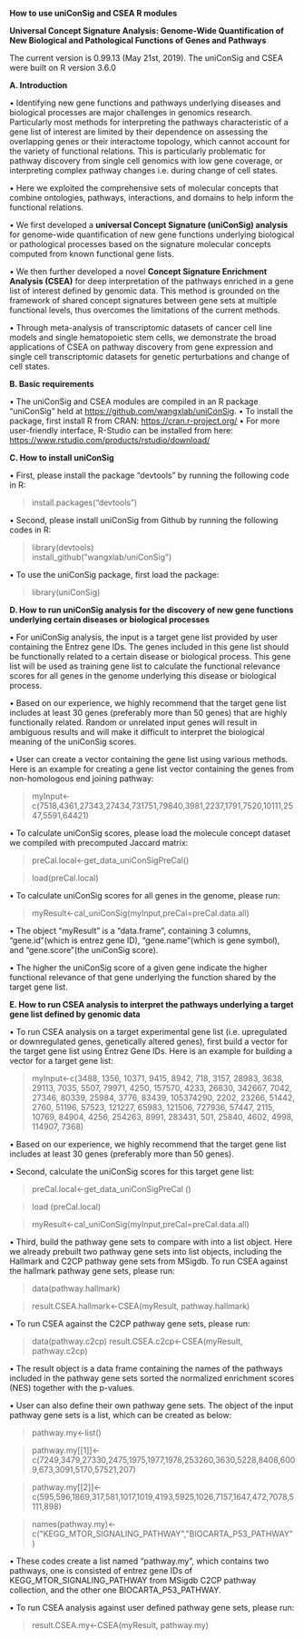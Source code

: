 
__How to use uniConSig and CSEA R modules__

__Universal Concept Signature Analysis: Genome-Wide Quantification of New Biological and Pathological Functions of Genes and Pathways__

The current version is 0.99.13 (May 21st, 2019). The uniConSig and CSEA were built on R version 3.6.0


__A. Introduction__

•	Identifying new gene functions and pathways underlying diseases and biological processes are major challenges in genomics research. Particularly most methods for interpreting the pathways characteristic of a gene list of interest are limited by their dependence on assessing the overlapping genes or their interactome topology, which cannot account for the variety of functional relations. This is particularly problematic for pathway discovery from single cell genomics with low gene coverage, or interpreting complex pathway changes i.e. during change of cell states. 

•	Here we exploited the comprehensive sets of molecular concepts that combine ontologies, pathways, interactions, and domains to help inform the functional relations. 

•	We first developed a __universal Concept Signature (uniConSig) analysis__ for genome-wide quantification of new gene functions underlying biological or pathological processes based on the signature molecular concepts computed from known functional gene lists. 

•	We then further developed a novel __Concept Signature Enrichment Analysis (CSEA)__ for deep interpretation of the pathways enriched in a gene list of interest defined by genomic data. This method is grounded on the framework of shared concept signatures between gene sets at multiple functional levels, thus overcomes the limitations of the current methods. 

•	Through meta-analysis of transcriptomic datasets of cancer cell line models and single hematopoietic stem cells, we demonstrate the broad applications of CSEA on pathway discovery from gene expression and single cell transcriptomic datasets for genetic perturbations and change of cell states.


__B.	Basic requirements__

•	The uniConSig and CSEA modules are compiled in an R package “uniConSig” held at https://github.com/wangxlab/uniConSig. 
•	To install the package, first install R from CRAN: https://cran.r-project.org/
•	For more user-friendly interface, R-Studio can be installed from here: https://www.rstudio.com/products/rstudio/download/


__C. How to install uniConSig__

•	First, please install the package “devtools” by running the following code in R:
>install.packages(“devtools”)

•	Second, please install uniConSig from Github by running the following codes in R:
>library(devtools)<br />
>install_github("wangxlab/uniConSig")

•	To use the uniConSig package, first load the package:
> library(uniConSig)


__D.	How to run uniConSig analysis for the discovery of new gene functions underlying certain diseases or biological processes__

•	For uniConSig analysis, the input is a target gene list provided by user containing the Entrez gene IDs. The genes included in this gene list should be functionally related to a certain disease or biological process. This gene list will be used as training gene list to calculate the functional relevance scores for all genes in the genome underlying this disease or biological process. 

•	Based on our experience, we highly recommend that the target gene list includes at least 30 genes (preferably more than 50 genes) that are highly functionally related. Random or unrelated input genes will result in ambiguous results and will make it difficult to interpret the biological meaning of the uniConSig scores. 

•	User can create a vector containing the gene list using various methods. Here is an example for creating a gene list vector containing the genes from non-homologous end joining pathway:

> myInput<-c(7518,4361,27343,27434,731751,79840,3981,2237,1791,7520,10111,2547,5591,64421)

•	To calculate uniConSig scores, please load the molecule concept dataset we compiled with precomputed Jaccard matrix:

> preCal.local<-get_data_uniConSigPreCal()

> load(preCal.local)

•	To calculate uniConSig scores for all genes in the genome, please run:

> myResult<-cal_uniConSig(myInput,preCal=preCal.data.all)

•	The object “myResult” is a “data.frame”, containing 3 columns, “gene.id”(which is entrez gene ID), “gene.name”(which is gene symbol), and “gene.score”(the uniConSig score).

•	The higher the uniConSig score of a given gene indicate the higher functional relevance of that gene underlying the function shared by the target gene list.



__E.	How to run CSEA analysis to interpret the pathways underlying a target gene list defined by genomic data__

•	To run CSEA analysis on a target experimental gene list (i.e. upregulated or downregulated genes, genetically altered genes), first build a vector for the target gene list using Entrez Gene IDs. Here is an example for building a vector for a target gene list:

> myInput<-c(3488, 1356, 10371, 9415, 8942, 718, 3157, 28983, 3638, 29113, 7035, 5507, 79971, 4250, 157570, 4233, 26830, 342667, 7042, 27346, 80339, 25984, 3776, 83439, 105374290, 2202, 23266, 51442, 2760, 51196, 57523, 121227, 65983, 121506, 727936, 57447, 2115, 10769, 84904, 4256, 254263, 8991, 283431, 501, 25840, 4602, 4998, 114907, 7368)

•	Based on our experience, we highly recommend that the target gene list includes at least 30 genes (preferably more than 50 genes).

•	Second, calculate the uniConSig scores for this target gene list:

>preCal.local<-get_data_uniConSigPreCal ()

>load (preCal.local)

>myResult<-cal_uniConSig(myInput,preCal=preCal.data.all) 

•	Third, build the pathway gene sets to compare with into a list object. Here we already prebuilt two pathway gene sets into list objects, including the Hallmark and C2CP pathway gene sets from MSigdb. To run CSEA against the hallmark pathway gene sets, please run:

> data(pathway.hallmark)

> result.CSEA.hallmark<-CSEA(myResult, pathway.hallmark)

•	To run CSEA against the C2CP pathway gene sets, please run:

> data(pathway.c2cp)
> result.CSEA.c2cp<-CSEA(myResult, pathway.c2cp)

•	The result object is a data frame containing the names of the pathways included in the pathway gene sets sorted the normalized enrichment scores (NES) together with the p-values.

•	User can also define their own pathway gene sets. The object of the input pathway gene sets is a list, which can be created as below:

> pathway.my<-list()

> pathway.my[[1]]<-c(7249,3479,27330,2475,1975,1977,1978,253260,3630,5228,8408,6009,673,3091,5170,57521,207)

> pathway.my[[2]]<-c(595,596,1869,317,581,1017,1019,4193,5925,1026,7157,1647,472,7078,5111,898)

> names(pathway.my)<-c("KEGG_MTOR_SIGNALING_PATHWAY","BIOCARTA_P53_PATHWAY")

•	These codes create a list named “pathway.my”, which contains two pathways, one is consisted of entrez gene IDs of KEGG_MTOR_SIGNALING_PATHWAY from MSigdb C2CP pathway collection, and the other one BIOCARTA_P53_PATHWAY. 

•	To run CSEA analysis against user defined pathway gene sets, please run:

> result.CSEA.my<-CSEA(myResult, pathway.my)
